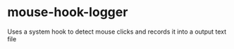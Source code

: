 # mouse-hook-logger
Uses a system hook to detect mouse clicks and records it into a output text file
